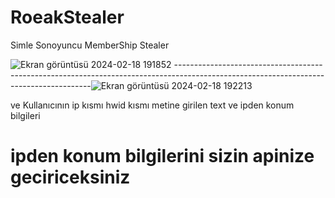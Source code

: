 # RoeakStealer
Simle Sonoyuncu MemberShip Stealer

![Ekran görüntüsü 2024-02-18 191852](https://github.com/roeak1337xd/RoeakStealer/assets/158747756/c3781d85-dd6e-4157-a144-bfe3fa1f942c)
---------------------------------------------------------------------------------------------------------------------------------------![Ekran görüntüsü 2024-02-18 192213](https://github.com/roeak1337xd/RoeakStealer/assets/158747756/01b23628-3913-4d8a-a4cc-149496514463)

ve Kullanıcının ip kısmı hwid kısmı metine girilen text ve ipden konum bilgileri
# ipden konum bilgilerini sizin apinize geciriceksiniz
